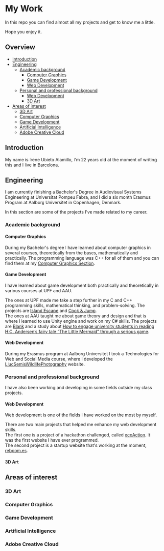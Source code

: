 # My Work

In this repo you can find almost all my projects and get to know me a little.

Hope you enjoy it.

## Overview

* [Introduction](#intro)
* [Engineering](#eng)
  * [Academic background](#aca)
    * [Computer Graphics](#cg)
    * [Game Development](#gd)
    * [Web Development](#wd)
  * [Personal and professional background](#pro)
    * [Web Development](#wd2)
    * [3D Art](#art)
* [Areas of interest](#aoi)
  * [3D Art](#art2)
  * [Computer Graphics](#cg2)
  * [Game Development](#gd2)
  * [Artificial Intelligence](#ai)
  * [Adobe Creative Cloud](#acc)
   
<a name="intro"></a>
## Introduction

My name is Irene Ubieto Alamillo, I'm 22 years old at the moment of writing this and I live in Barcelona.

<a name="eng"></a>
## Engineering

I am currently finishing a Bachelor's Degree in Audiovisual Systems Engineering at Universitat Pompeu Fabra, and I did a six month Erasmus Program at Aalborg Universitet in Copenhagen, Denmark.

In this section are some of the projects I've made related to my career.

<a name="aca"></a>
### Academic background

<a name="cg"></a>
#### Computer Graphics

During my Bachelor's degree I have learned about computer graphics in several courses, theoretically from the bases, mathematically and practically. The programming language was C++ for all of them and you can find them at my [Computer Graphics Section](https://github.com/ireneubieto/MyWork/blob/main/ComputerGraphics).

<a name="gd"></a>
#### Game Development

I have learned about game development both practically and theoretically in various courses at UPF and AAU.

The ones at UPF made me take a step further in my C and C++ programming skills, mathematical thinking, and problem-solving. The projects are [Island Escape](https://github.com/ireneubieto/MyWork/blob/main/Videogames/IslandEscape) and [Cook & Jump](https://github.com/ireneubieto/MyWork/blob/main/Videogames/CookAndJump).<br />
The ones at AAU taught me about game theory and design and that is where I learned to use Unity engine and work on my C# skills. The projects are [Blank](https://github.com/ireneubieto/MyWork/blob/main/Videogames/Blank) and a study about [How to engage university students in reading H.C. Andersen’s fairy tale ”The Little Mermaid” through a serious game](https://github.com/ireneubieto/MyWork/blob/main/Videogames/TheLittleMermaid).

<a name="wd"></a>
#### Web Development

During my Erasmus program at Aalborg Universitet I took a Technologies for Web and Social Media course, where I developed the [LlucSemisWildlifePhotography](https://github.com/ireneubieto/MyWork/blob/main/WebDevelopment/LlucSemisPhotography) website.

<a name="pro"></a>
### Personal and professional background

I have also been working and developing in some fields outside my class projects. 

<a name="wd2"></a>
#### Web Development

Web development is one of the fields I have worked on the most by myself.

There are two main projects that helped me enhance my web development skills. <br />
The first one is a project of a hackathon challenged, called [ecoAction](https://github.com/ireneubieto/MyWork/blob/main/WebDevelopment/ecoAction). It was the first website I have ever programmed. <br />
The second project is a startup website that's working at the moment, [reboom.es](https://github.com/ireneubieto/MyWork/blob/main/WebDevelopment/Reboom.es).

<a name="art"></a>
#### 3D Art

<a name="aoi"></a>
## Areas of interest

<a name="art2"></a>
### 3D Art

<a name="cg2"></a>
### Computer Graphics

<a name="gd2"></a>
### Game Development

<a name="ai"></a>
### Artificial Intelligence

<a name="acc"></a>
### Adobe Creative Cloud




